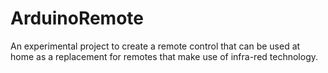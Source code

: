 # ArduinoRemote

An experimental project to create a remote control that can be used at home as
a replacement for remotes that make use of infra-red technology.
